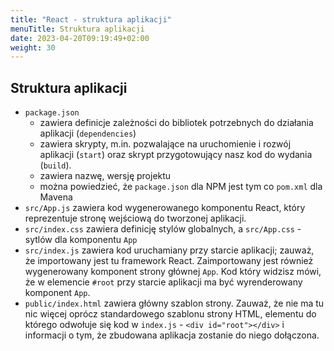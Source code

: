```yaml
---
title: "React - struktura aplikacji"
menuTitle: Struktura aplikacji
date: 2023-04-20T09:19:49+02:00
weight: 30
---
```


## Struktura aplikacji

* `package.json`
  * zawiera definicje zależności do bibliotek potrzebnych
    do działania aplikacji (`dependencies`)
  * zawiera skrypty, m.in. pozwalające na uruchomienie i rozwój aplikacji (`start`) oraz skrypt przygotowujący
    nasz kod do wydania (`build`).
  * zawiera nazwę, wersję projektu
  * można powiedzieć, że `package.json` dla NPM jest tym co `pom.xml` dla Mavena
* `src/App.js` zawiera kod wygenerowanego komponentu React, który reprezentuje stronę
  wejściową do tworzonej aplikacji.
* `src/index.css` zawiera definicję stylów globalnych, a `src/App.css` - sytlów dla komponentu `App`
* `src/index.js` zawiera kod uruchamiany przy starcie aplikacji; zauważ, że importowany jest
  tu framework React. Zaimportowany
  jest również wygenerowany komponent strony głównej `App`. Kod który widzisz mówi, że
  w elemencie `#root` przy starcie aplikacji ma być wyrenderowany komponent `App`.
* `public/index.html` zawiera główny szablon strony. Zauważ, że nie ma tu nic więcej oprócz
  standardowego szablonu strony HTML, elementu do którego odwołuje się kod w `index.js` -
  `<div id="root"></div>` i informacji o tym, że zbudowana aplikacja zostanie do niego dołączona.

